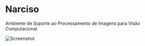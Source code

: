 Narciso
=======

Ambiente de Suporte ao Processamento de Imagens para Visão Computacional

![Screenshot](screeshot/Narciso.jpg)
